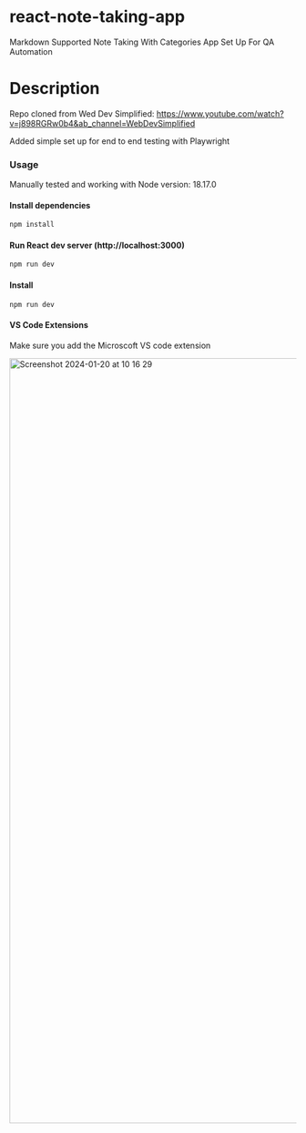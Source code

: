 # react-note-taking-app

Markdown Supported Note Taking With Categories App Set Up For QA Automation

# Description

Repo cloned from Wed Dev Simplified: https://www.youtube.com/watch?v=j898RGRw0b4&ab_channel=WebDevSimplified 

Added simple set up for end to end testing with Playwright

### Usage

Manually tested and working with Node version: 18.17.0

#### Install dependencies

```bash
npm install
```

#### Run React dev server (http://localhost:3000)

```bash
npm run dev
```

#### Install 

```bash
npm run dev
```

#### VS Code Extensions

Make sure you add the Microscoft VS code extension

<img width="1344" alt="Screenshot 2024-01-20 at 10 16 29" src="https://github.com/rachalSmith/react-note-taking-app/assets/66318063/3c318e6e-0f53-4392-b99b-51ea4c9d6704">


